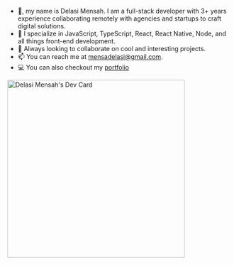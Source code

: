 - 👋, my name is Delasi Mensah. I am a full-stack developer with 3+ years experience collaborating remotely with agencies and startups to craft digital solutions.
- 👀 I specialize in JavaScript, TypeScript, React, React Native, Node, and all things front-end development.
- 💞️ Always looking to collaborate on cool and interesting projects.
- 📫 You can reach me at mensadelasi@gmail.com.
- 💻 You can also checkout my [portfolio](https://delasimensah.com/)

<a href="https://app.daily.dev/_delasimensah"><img src="https://api.daily.dev/devcards/39ce3dc2d06d450b981cdb595f6e2d5f.png?r=5st" width="400" alt="Delasi Mensah's Dev Card"/></a>

<!---
delasimensah/delasimensah is a ✨ special ✨ repository because its `README.md` (this file) appears on your GitHub profile.
You can click the Preview link to take a look at your changes.
--->
